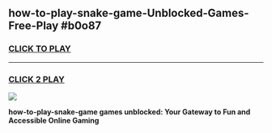
## how-to-play-snake-game-Unblocked-Games-Free-Play #b0o87
<h3>
<a href="https://us.freeplayer.one?title=how-to-play-snake-game&ref=9M">CLICK TO PLAY</a></h3>
<hr>

<h3>
<a href="https://us.freeplayer.one?title=how-to-play-snake-game&ref=9M">CLICK 2 PLAY</a>
  
</h3>

<a href="https://us.freeplayer.one?title=how-to-play-snake-game&ref=9M"><img src="https://clearcache.store/games.png"></a>


**how-to-play-snake-game games unblocked: Your Gateway to Fun and Accessible Online Gaming**
